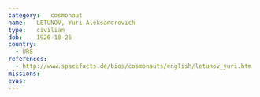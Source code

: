 ```yaml
---
category:	cosmonaut
name:	LETUNOV, Yuri Aleksandrovich 
type:	civilian
dob:	1926-10-26
country:
  - URS
references:
  - http://www.spacefacts.de/bios/cosmonauts/english/letunov_yuri.htm
missions:
evas:
---
```

